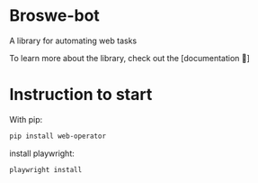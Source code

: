 # Broswe-bot

A library for automating web tasks

To learn more about the library, check out the [documentation 📕]

# Instruction to start

With pip:

```bash
pip install web-operator
```

install playwright:

```bash
playwright install
```